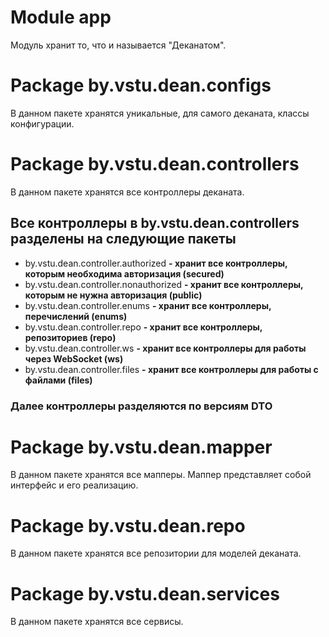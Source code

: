 # Module app

Модуль хранит то, что и называется "Деканатом".

# Package by.vstu.dean.configs

В данном пакете хранятся уникальные, для самого деканата, классы конфигурации.

# Package by.vstu.dean.controllers

В данном пакете хранятся все контроллеры деканата.

## Все контроллеры в by.vstu.dean.controllers разделены на следующие пакеты

- by.vstu.dean.controller.authorized
  **- хранит все контроллеры, которым необходима авторизация (secured)**
- by.vstu.dean.controller.nonauthorized
  **- хранит все контроллеры, которым не нужна авторизация (public)**
- by.vstu.dean.controller.enums
  **- хранит все контроллеры, перечислений (enums)**
- by.vstu.dean.controller.repo
  **- хранит все контроллеры, репозиториев (repo)**
- by.vstu.dean.controller.ws
  **- хранит все контроллеры для работы через WebSocket (ws)**
- by.vstu.dean.controller.files
  **- хранит все контроллеры для работы с файлами (files)**

### Далее контроллеры разделяются по версиям DTO

# Package by.vstu.dean.mapper

В данном пакете хранятся все мапперы.
Маппер представляет собой интерфейс и его реализацию.

# Package by.vstu.dean.repo

В данном пакете хранятся все репозитории для моделей деканата.

# Package by.vstu.dean.services

В данном пакете хранятся все сервисы.



